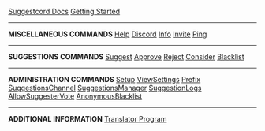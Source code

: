 [Suggestcord Docs](home.md)
[Getting Started](getting-started.md)

---

**MISCELLANEOUS COMMANDS**
[Help](miscellaneous/help.md)
[Discord](miscellaneous/discord.md)
[Info](miscellaneous/info.md)
[Invite](miscellaneous/invite.md)
[Ping](miscellaneous/ping.md)

---

**SUGGESTIONS COMMANDS**
[Suggest](suggestions/suggest.md)
[Approve](suggestions/approve.md)
[Reject](suggestions/reject.md)
[Consider](suggestions/consider.md)
[Blacklist](suggestions/blacklist.md)

---

**ADMINISTRATION COMMANDS**
[Setup](administration/setup.md)
[ViewSettings](administration/viewsettings.md)
[Prefix](administration/prefix.md)
[SuggestionsChannel](administration/suggestionschannel.md)
[SuggestionsManager](administration/suggestionsmanager.md)
[SuggestionLogs](administration/suggestionlogs.md)
[AllowSuggesterVote](administration/allowsuggestervote.md)
[AnonymousBlacklist](administration/anonymousblacklist.md)

---

**ADDITIONAL INFORMATION**
[Translator Program](translate.md)